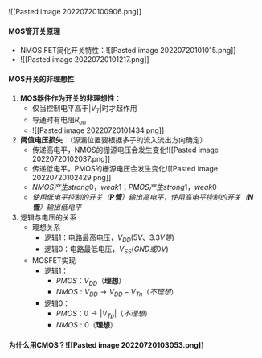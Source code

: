![[Pasted image 20220720100906.png]]
#### MOS管开关原理
- NMOS FET简化开关特性：![[Pasted image 20220720101015.png]]
- ![[Pasted image 20220720101217.png]]
#### MOS开关的非理想性
1. **MOS器件作为开关的非理想性**：
	- 仅当控制电平高于$|V_T|$时才起作用
	- 导通时有电阻$R_{on}$
	- ![[Pasted image 20220720101434.png]]
2. **阈值电压损失**：（源漏位置要根据多子的流入流出方向确定）
	- 传递高电平，NMOS的栅源电压会发生变化![[Pasted image 20220720102037.png]]
	- 传递低电平，PMOS的栅源电压会发生变化![[Pasted image 20220720102429.png]]
	- $NMOS产生strong 0，weak 1；PMOS产生strong 1， weak 0$
	- *使用低电平控制的开关（**P管**）输出高电平，使用高电平控制的开关（**N管**）输出低电平*
3. 逻辑与电压的关系
	- 理想关系
		- 逻辑1：电路最高电压，$V_{DD}(5V、3.3V等)$
		- 逻辑0：电路最低电压，$V_{SS}(GND或0V)$
	- MOSFET实现
		- 逻辑1：
			- $PMOS：V_{DD}$（**理想**）
			- $NMOS:V_{DD}→V_{DD}-V_{Tn}$（*不理想*）
		- 逻辑0：
			- $PMOS：0→|V_{Tp}|$（*不理想*）
			- $NMOS:0$（**理想**）

#### 为什么用CMOS？![[Pasted image 20220720103053.png]]
